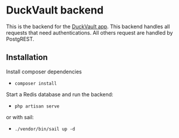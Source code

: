 # DuckVault backend
This is the backend for the [DuckVault app](https://github.com/youridijk/duckvault). 
This backend handles all requests that need authentications. All others request are handled by PostgREST.

## Installation
Install composer dependencies
- `composer install`

Start a Redis database and run the backend:
- `php artisan serve`

or with sail:
- `./vendor/bin/sail up -d`
